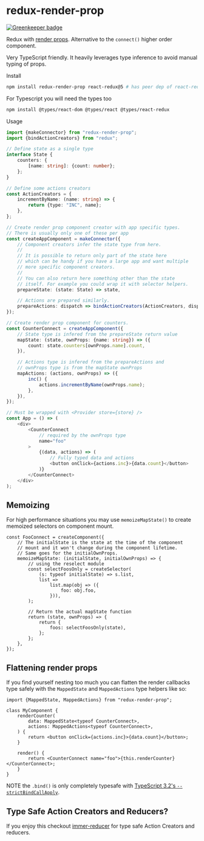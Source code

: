 # redux-render-prop

[![Greenkeeper badge](https://badges.greenkeeper.io/epeli/redux-render-prop.svg)](https://greenkeeper.io/)

Redux with [render props][1]. Alternative to the `connect()` higher order component.

Very TypeScript friendly. It heavily leverages type inference to
avoid manual typing of props.

Install

```sh
npm install redux-render-prop react-redux@5 # has peer dep of react-redux 5.x
```

For Typescript you will need the types too

```sh
npm install @types/react-dom @types/react @types/react-redux
```

Usage

```ts
import {makeConnector} from "redux-render-prop";
import {bindActionCreators} from "redux";

// Define state as a single type
interface State {
    counters: {
        [name: string]: {count: number};
    };
}

// Define some actions creators
const ActionCreators = {
    incrementByName: (name: string) => {
        return {type: "INC", name};
    },
};

// Create render prop component creator with app specific types.
// There is usually only one of these per app
const createAppComponent = makeConnector({
    // Component creators infer the state type from here.
    //
    // It is possible to return only part of the state here
    // which can be handy if you have a large app and want multiple
    // more specific component creators.
    //
    // You can also return here something other than the state
    // itself. For example you could wrap it with selector helpers.
    prepareState: (state: State) => state,

    // Actions are prepared similarly.
    prepareActions: dispatch => bindActionCreators(ActionCreators, dispatch),
});

// Create render prop component for counters.
const CounterConnect = createAppComponent({
    // State type is infered from the prepareState return value
    mapState: (state, ownProps: {name: string}) => ({
        count: state.counters[ownProps.name].count,
    }),

    // Actions type is infered from the prepareActions and
    // ownProps type is from the mapState ownProps
    mapActions: (actions, ownProps) => ({
        inc() {
            actions.incrementByName(ownProps.name);
        },
    }),
});

// Must be wrapped with <Provider store={store} />
const App = () => (
    <div>
        <CounterConnect
            // required by the ownProps type
            name="foo"
        >
            {(data, actions) => (
                // Fully typed data and actions
                <button onClick={actions.inc}>{data.count}</button>
            )}
        </CounterConnect>
    </div>
);
```

## Memoizing

For high performance situations you may use `memoizeMapState()` to create memoized
selectors on component mount.

```tsx
const FooConnect = createComponent({
    // The initialState is the state at the time of the component
    // mount and it won't change during the component lifetime.
    // Same goes for the initialOwnProps.
    memoizeMapState: (initialState, initialOwnProps) => {
        // using the reselect module
        const selectFoosOnly = createSelector(
            (s: typeof initialState) => s.list,
            list =>
                list.map(obj => ({
                    foo: obj.foo,
                })),
        );

        // Return the actual mapState function
        return (state, ownProps) => {
            return {
                foos: selectFoosOnly(state),
            };
        };
    },
});
```

## Flattening render props

If you find yourself nesting too much you can flatten
the render callbacks type safely with the `MappedState` and `MappedActions`
type helpers like so:

```tsx
import {MappedState, MappedActions} from "redux-render-prop";

class MyComponent {
    renderCounter(
        data: MappedState<typeof CounterConnect>,
        actions: MappedActions<typeof CounterConnect>,
    ) {
        return <button onClick={actions.inc}>{data.count}</button>;
    }

    render() {
        return <CounterConnect name="foo">{this.renderCounter}</CounterConnect>;
    }
}
```

NOTE the `.bind()` is only completely typesafe with [TypeScript 3.2's `--strictBindCallApply`](https://github.com/Microsoft/TypeScript/pull/27028).

[1]: https://reactjs.org/docs/render-props.html

## Type Safe Action Creators and Reducers?

If you enjoy this checkout
[immer-reducer](https://github.com/epeli/immer-reducer) for type safe Action
Creators and reducers.
